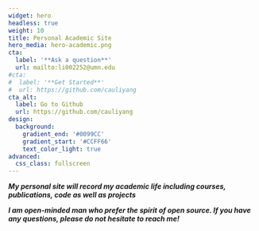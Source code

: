 ```yaml
---
widget: hero
headless: true
weight: 10
title: Personal Academic Site
hero_media: hero-academic.png
cta:
  label: '**Ask a question**' 
  url: mailto:li002252@umn.edu
#cta:
#  label: '**Get Started**'
#  url: https://github.com/cauliyang
cta_alt:
  label: Go to Github
  url: https://github.com/cauliyang
design:
  background:
    gradient_end: '#0099CC'
    gradient_start: '#CCFF66'
    text_color_light: true
advanced:
  css_class: fullscreen
---
```


***My personal site will record my academic life including courses, publications, code as well as projects***

***I am open-minded man who prefer the spirit of open source. If you have any questions, please do not hesitate to reach me!***
